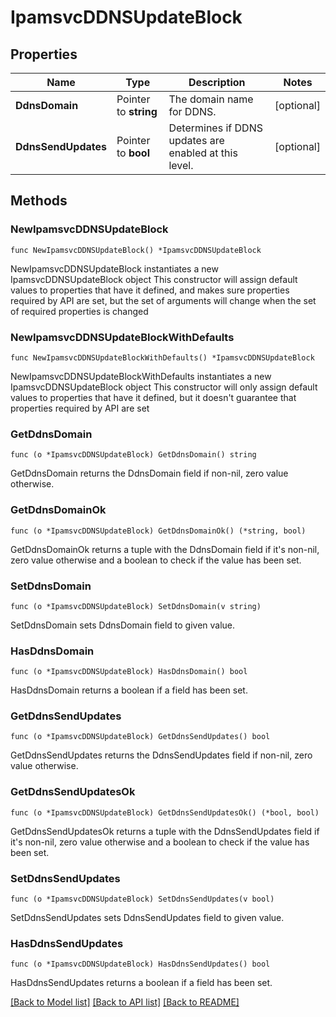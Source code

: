 # IpamsvcDDNSUpdateBlock

## Properties

Name | Type | Description | Notes
------------ | ------------- | ------------- | -------------
**DdnsDomain** | Pointer to **string** | The domain name for DDNS. | [optional] 
**DdnsSendUpdates** | Pointer to **bool** | Determines if DDNS updates are enabled at this level. | [optional] 

## Methods

### NewIpamsvcDDNSUpdateBlock

`func NewIpamsvcDDNSUpdateBlock() *IpamsvcDDNSUpdateBlock`

NewIpamsvcDDNSUpdateBlock instantiates a new IpamsvcDDNSUpdateBlock object
This constructor will assign default values to properties that have it defined,
and makes sure properties required by API are set, but the set of arguments
will change when the set of required properties is changed

### NewIpamsvcDDNSUpdateBlockWithDefaults

`func NewIpamsvcDDNSUpdateBlockWithDefaults() *IpamsvcDDNSUpdateBlock`

NewIpamsvcDDNSUpdateBlockWithDefaults instantiates a new IpamsvcDDNSUpdateBlock object
This constructor will only assign default values to properties that have it defined,
but it doesn't guarantee that properties required by API are set

### GetDdnsDomain

`func (o *IpamsvcDDNSUpdateBlock) GetDdnsDomain() string`

GetDdnsDomain returns the DdnsDomain field if non-nil, zero value otherwise.

### GetDdnsDomainOk

`func (o *IpamsvcDDNSUpdateBlock) GetDdnsDomainOk() (*string, bool)`

GetDdnsDomainOk returns a tuple with the DdnsDomain field if it's non-nil, zero value otherwise
and a boolean to check if the value has been set.

### SetDdnsDomain

`func (o *IpamsvcDDNSUpdateBlock) SetDdnsDomain(v string)`

SetDdnsDomain sets DdnsDomain field to given value.

### HasDdnsDomain

`func (o *IpamsvcDDNSUpdateBlock) HasDdnsDomain() bool`

HasDdnsDomain returns a boolean if a field has been set.

### GetDdnsSendUpdates

`func (o *IpamsvcDDNSUpdateBlock) GetDdnsSendUpdates() bool`

GetDdnsSendUpdates returns the DdnsSendUpdates field if non-nil, zero value otherwise.

### GetDdnsSendUpdatesOk

`func (o *IpamsvcDDNSUpdateBlock) GetDdnsSendUpdatesOk() (*bool, bool)`

GetDdnsSendUpdatesOk returns a tuple with the DdnsSendUpdates field if it's non-nil, zero value otherwise
and a boolean to check if the value has been set.

### SetDdnsSendUpdates

`func (o *IpamsvcDDNSUpdateBlock) SetDdnsSendUpdates(v bool)`

SetDdnsSendUpdates sets DdnsSendUpdates field to given value.

### HasDdnsSendUpdates

`func (o *IpamsvcDDNSUpdateBlock) HasDdnsSendUpdates() bool`

HasDdnsSendUpdates returns a boolean if a field has been set.


[[Back to Model list]](../README.md#documentation-for-models) [[Back to API list]](../README.md#documentation-for-api-endpoints) [[Back to README]](../README.md)


